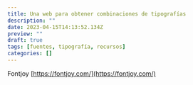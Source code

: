 ```yaml
---
title: Una web para obtener combinaciones de tipografías
description: ""
date: 2023-04-15T14:13:52.134Z
preview: ""
draft: true
tags: [fuentes, tipografía, recursos]
categories: []
---
```


Fontjoy [https://fontjoy.com/](https://fontjoy.com/)
